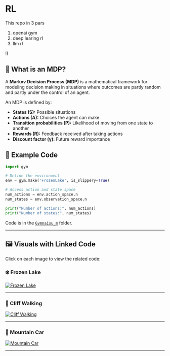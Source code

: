 # RL
This repo in 3 pars 
1) openai gym
2) deep learing rl 
3) llm rl 


!) 
## 📘 What is an MDP?

A **Markov Decision Process (MDP)** is a mathematical framework for modeling decision making in situations where outcomes are partly random and partly under the control of an agent.

An MDP is defined by:
- **States (S):** Possible situations
- **Actions (A):** Choices the agent can make
- **Transition probabilities (P):** Likelihood of moving from one state to another
- **Rewards (R):** Feedback received after taking actions
- **Discount factor (γ):** Future reward importance

## 🧠 Example Code

```python
import gym

# Define the environment
env = gym.make('FrozenLake', is_slippery=True)

# Access action and state space
num_actions = env.action_space.n
num_states = env.observation_space.n

print("Number of actions:", num_actions)
print("Number of states:", num_states)

```
Code is in the [`Gymnaisu_m`](https://github.com/ujjwal-basnet/RL-/tree/main/Gymnaisu_m) folder.

---

## 🖼️ Visuals with Linked Code

Click on each image to view the related code:

### ❄️ Frozen Lake

[![Frozen Lake](https://github.com/ujjwal-basnet/RL-/raw/main/out-images//home/ujjwal/ujjwal/RL-/out-images/initial-frozen-lake_1.png)](https://github.com/ujjwal-basnet/RL-/blob/main/Gymnaisu_m/Frozen-Lake-environment.py)

---

### 🧗 Cliff Walking

[![Cliff Walking](https://github.com/ujjwal-basnet/RL-/out-images/cliffwalking)](https://github.com/ujjwal-basnet/RL-/blob/main/Gymnaisu_m/cliff_walking.py)

---

### 🚗 Mountain Car

[![Mountain Car](https://github.com/ujjwal-basnet/RL-/out-images/out-images/mountaincar_render1.png)](https://github.com/ujjwal-basnet/RL-/blob/main/Gymnaisu_m/setting-up-mountian-car.py)

---